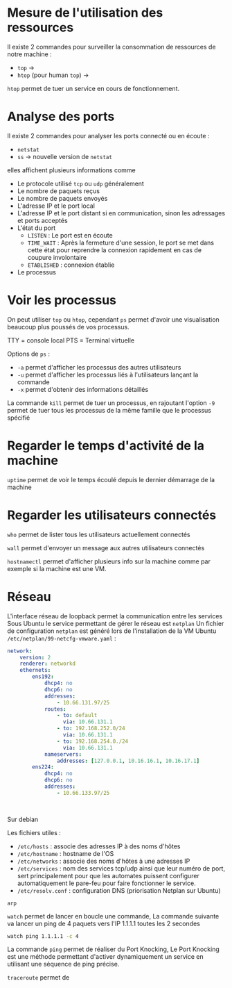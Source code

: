 # Mesure de l'utilisation des ressources
Il existe 2 commandes pour surveiller la consommation de ressources de notre machine :
- `top` -> 
- `htop`  (pour human `top`) -> 

`htop` permet de tuer un service en cours de fonctionnement.

# Analyse des ports 
Il existe 2 commandes pour analyser les ports connecté ou en écoute :
- `netstat` 
- `ss` -> nouvelle version de `netstat`

elles affichent plusieurs informations comme
- Le protocole utilisé `tcp` ou `udp` généralement
- Le nombre de paquets reçus
- Le nombre de paquets envoyés
- L'adresse IP et le port local
- L'adresse IP et le port distant si en communication, sinon les adressages et ports acceptés
- L'état du port
	- `LISTEN` : Le port est en écoute
	- `TIME_WAIT` : Après la fermeture d'une session, le port se met dans cette état pour reprendre la connexion rapidement en cas de coupure involontaire
	- `ETABLISHED` : connexion établie
- Le processus

# Voir les processus
On peut utiliser `top` ou `htop`, cependant `ps` permet d'avoir une visualisation beaucoup plus poussés de vos processus.

TTY = console local
PTS = Terminal virtuelle

Options de `ps` :
- `-a` permet d'afficher les processus des autres utilisateurs
- `-u` permet d'afficher les processus liés à l'utilisateurs lançant la commande
- `-x` permet d'obtenir des informations détaillés

La commande `kill` permet de tuer un processus, en rajoutant l'option `-9` permet de tuer tous les processus de la même famille que le processus spécifié

# Regarder le temps d'activité de la machine

`uptime` permet de voir le temps écoulé depuis le dernier démarrage de la machine

# Regarder les utilisateurs connectés

`who` permet de lister tous les utilisateurs actuellement connectés

`wall` permet d'envoyer un message aux autres utilisateurs connectés

`hostnamectl` permet d'afficher plusieurs info sur la machine comme par exemple si la machine est une VM.

# Réseau

L'interface réseau de loopback permet la communication entre les services 
Sous Ubuntu le service permettant de gérer le réseau est `netplan`
Un fichier de configuration `netplan` est généré lors de l'installation de la VM Ubuntu
`/etc/netplan/99-netcfg-vmware.yaml` :
```YAML
network:
	version: 2
	renderer: networkd
	ethernets:
		ens192:
			dhcp4: no
			dhcp6: no
			addresses:
				- 10.66.131.97/25
			routes:
				- to: default
				  via: 10.66.131.1
				- to: 192.168.252.0/24
				  via: 10.66.131.1
				- to: 192.168.254.0./24
				  via: 10.66.131.1
			nameservers:
				addresses: [127.0.0.1, 10.16.16.1, 10.16.17.1]
		ens224:
			dhcp4: no
			dhcp6: no
			addresses:
				- 10.66.133.97/25
		 
		
```

Sur debian 

Les fichiers utiles :
- `/etc/hosts` : associe des adresses IP à des noms d'hôtes
- `/etc/hostname` : hostname de l'OS
- `/etc/networks` : associe des noms d'hôtes à une adresses IP
- `/etc/services` : nom des services tcp/udp ainsi que leur numéro de port, sert principalement pour que les automates puissent configurer automatiquement le pare-feu pour faire fonctionner le service.
- `/etc/resolv.conf` : configuration DNS (priorisation Netplan sur Ubuntu)

`arp`

`watch` permet de lancer en boucle une commande,
La commande suivante va lancer un ping de 4 paquets vers l'IP 1.1.1.1 toutes les 2 secondes
```bash
watch ping 1.1.1.1 -c 4
```

La commande `ping` permet de réaliser du Port Knocking,
Le Port Knocking est une méthode permettant d'activer dynamiquement un service en utilisant une séquence de ping précise.

`traceroute` permet de